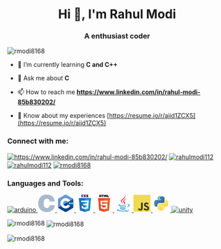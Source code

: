 <h1 align="center">Hi 👋, I'm Rahul Modi</h1>
<h3 align="center">A enthusiast coder</h3>

<p align="left"> <img src="https://komarev.com/ghpvc/?username=rmodi8168&label=Profile%20views&color=0e75b6&style=flat" alt="rmodi8168" /> </p>

- 🌱 I’m currently learning **C and C++**

- 💬 Ask me about **C**

- 📫 How to reach me **https://www.linkedin.com/in/rahul-modi-85b830202/**

- 📄 Know about my experiences [https://resume.io/r/aiid1ZCX5](https://resume.io/r/aiid1ZCX5)

<h3 align="left">Connect with me:</h3>
<p align="left">
<a href="https://linkedin.com/in/https://www.linkedin.com/in/rahul-modi-85b830202/" target="blank"><img align="center" src="https://cdn.jsdelivr.net/npm/simple-icons@3.0.1/icons/linkedin.svg" alt="https://www.linkedin.com/in/rahul-modi-85b830202/" height="30" width="40" /></a>
<a href="https://fb.com/rahulmodi112" target="blank"><img align="center" src="https://cdn.jsdelivr.net/npm/simple-icons@3.0.1/icons/facebook.svg" alt="rahulmodi112" height="30" width="40" /></a>
<a href="https://instagram.com/rahulmodi112" target="blank"><img align="center" src="https://cdn.jsdelivr.net/npm/simple-icons@3.0.1/icons/instagram.svg" alt="rahulmodi112" height="30" width="40" /></a>
<a href="https://www.hackerrank.com/rmodi8168" target="blank"><img align="center" src="https://cdn.jsdelivr.net/npm/simple-icons@3.0.1/icons/hackerrank.svg" alt="rmodi8168" height="30" width="40" /></a>
</p>

<h3 align="left">Languages and Tools:</h3>
<p align="left"> <a href="https://www.arduino.cc/" target="_blank"> <img src="https://cdn.worldvectorlogo.com/logos/arduino-1.svg" alt="arduino" width="40" height="40"/> </a> <a href="https://www.cprogramming.com/" target="_blank"> <img src="https://raw.githubusercontent.com/devicons/devicon/master/icons/c/c-original.svg" alt="c" width="40" height="40"/> </a> <a href="https://www.w3schools.com/cpp/" target="_blank"> <img src="https://raw.githubusercontent.com/devicons/devicon/master/icons/cplusplus/cplusplus-original.svg" alt="cplusplus" width="40" height="40"/> </a> <a href="https://www.w3schools.com/css/" target="_blank"> <img src="https://raw.githubusercontent.com/devicons/devicon/master/icons/css3/css3-original-wordmark.svg" alt="css3" width="40" height="40"/> </a> <a href="https://www.w3.org/html/" target="_blank"> <img src="https://raw.githubusercontent.com/devicons/devicon/master/icons/html5/html5-original-wordmark.svg" alt="html5" width="40" height="40"/> </a> <a href="https://www.java.com" target="_blank"> <img src="https://raw.githubusercontent.com/devicons/devicon/master/icons/java/java-original.svg" alt="java" width="40" height="40"/> </a> <a href="https://developer.mozilla.org/en-US/docs/Web/JavaScript" target="_blank"> <img src="https://raw.githubusercontent.com/devicons/devicon/master/icons/javascript/javascript-original.svg" alt="javascript" width="40" height="40"/> </a> <a href="https://www.python.org" target="_blank"> <img src="https://raw.githubusercontent.com/devicons/devicon/master/icons/python/python-original.svg" alt="python" width="40" height="40"/> </a> <a href="https://unity.com/" target="_blank"> <img src="https://www.vectorlogo.zone/logos/unity3d/unity3d-icon.svg" alt="unity" width="40" height="40"/> </a> </p>

<p><img align="left" src="https://github-readme-stats.vercel.app/api/top-langs?username=rmodi8168&show_icons=true&locale=en&layout=compact" alt="rmodi8168" /></p>

<p>&nbsp;<img align="center" src="https://github-readme-stats.vercel.app/api?username=rmodi8168&show_icons=true&locale=en" alt="rmodi8168" /></p>

<p><img align="center" src="https://github-readme-streak-stats.herokuapp.com/?user=rmodi8168&" alt="rmodi8168" /></p>

